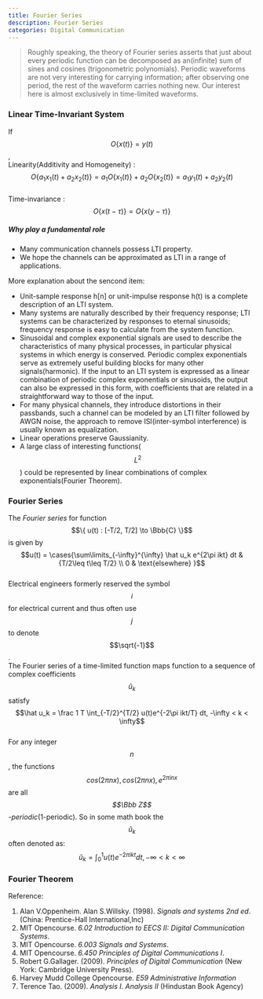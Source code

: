 ```yaml
---
title: Fourier Series
description: Fourier Series
categories: Digital Communication
---
```


> Roughly speaking, the theory of Fourier series asserts that just about every periodic function can be decomposed as an(infinite) sum of sines and cosines (trigonometric polynomials). Periodic waveforms are not very interesting for carrying information; after observing one period, the rest of the waveform carries nothing new. Our interest here is almost exclusively in time-limited waveforms.  

### **Linear Time-Invariant System**
If $$O\{ x(t) \} = y(t)$$,  
Linearity(Additivity and Homogeneity) : $$O\{ a_1x_1(t) + a_2x_2(t)\} = a_1O\{ x_1(t)\} + a_2O\{ x_2(t)\} = a_1y_1(t) + a_2y_2(t)$$   
Time-invariance : $$O\{ x(t-\tau ) \} = O\{ x(y-\tau ) \}$$   
##### **Why play a fundamental role**
* Many communication channels possess LTI property.  
* We hope the channels can be approximated as LTI in a range of applications.  

More explanation about the sencond item:  
* Unit-sample response h[n] or unit-impulse response h(t) is a complete description of an LTI system.  
* Many systems are naturally described by their frequency response; LTI systems can be characterized by responses to eternal sinusoids; frequency response is easy to calculate from the system function.  
* Sinusoidal and complex exponential signals are used to describe the characteristics of many physical processes, in particular physical systems in which energy is conserved. Periodic complex exponentials serve as extremely useful building blocks for many other signals(harmonic). If the input to an LTI system is expressed as a linear combination of periodic complex exponentials or sinusoids, the output can also be expressed in this form, with coefficients that are related in a straightforward way to those of the input.  
* For many physical channels, they introduce distortions in their passbands, such a channel can be modeled by an LTI filter followed by AWGN noise, the approach to remove ISI(inter-symbol interference) is usually known as equalization.  
* Linear operations preserve Gaussianity.  
* A large class of interesting functions($$L^2$$) could be represented by linear combinations of complex exponentials(Fourier Theorem).  
### **Fourier Series**  
The *Fourier series* for function $$\{ u(t) : [-T/2, T/2] \to \Bbb{C} \}$$ is given by  
$$u(t) = \cases{\sum\limits_{-\infty}^{\infty} \hat u_k e^{2\pi ikt} dt & {T/2\leq t\leq T/2} \\ 0 & \text{elsewhere} }$$   
Electrical engineers formerly reserved the symbol $$i$$ for electrical current and thus often use $$j$$ to denote $$\sqrt{-1}$$.  
The Fourier series of a time-limited function maps function to a sequence of complex coefficients $$\hat u_k$$ satisfy  
$$\hat u_k = \frac 1 T \int_{-T/2}^{T/2} u(t)e^{-2\pi ikt/T} dt, -\infty < k < \infty$$  
For any integer $$n$$, the functions $$cos(2\pi nx), cos(2\pi nx), e^{2\pi inx}$$ are all *$$\Bbb Z$$-periodic*(1-periodic). So in some math book the $$\hat u_k$$ often denoted as:  
$$\hat u_k = \int_0^1 u(t)e^{-2\pi ikt} dt, -\infty < k < \infty$$ 
### **Fourier Theorem**


Reference:  
1. Alan V.Oppenheim. Alan S.Willsky. (1998). *Signals and systems 2nd ed*. (China: Prentice-Hall International,Inc)  
2. MIT Opencourse. *6.02 Introduction to EECS II: Digital Communication Systems*.  
3. MIT Opencourse. *6.003 Signals and Systems*.  
4. MIT Opencourse. *6.450 Principles of Digital Communications I*.  
5. Robert G.Gallager. (2009). *Principles of Digital Communication* (New York: Cambridge University Press).  
6. Harvey Mudd College Opencourse. *E59 Administrative Information*  
7. Terence Tao. (2009). *Analysis I*. *Analysis II* (Hindustan Book Agency)
